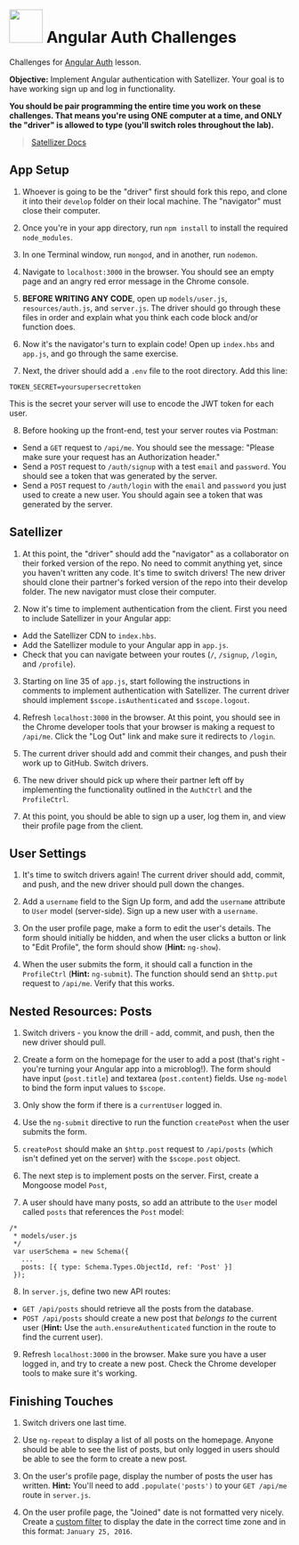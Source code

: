 # <img src="https://cloud.githubusercontent.com/assets/7833470/10899314/63829980-8188-11e5-8cdd-4ded5bcb6e36.png" height="60"> Angular Auth Challenges

Challenges for <a href="https://github.com/sf-wdi-24/modules/tree/master/week-11-front-end-frameworks-and-mobile/day-01/module-01" target="_blank">Angular Auth</a> lesson.

**Objective:** Implement Angular authentication with Satellizer. Your goal is to have working sign up and log in functionality.

**You should be pair programming the entire time you work on these challenges. That means you're using ONE computer at a time, and ONLY the "driver" is allowed to type (you'll switch roles throughout the lab).**

> <a href="https://github.com/sahat/satellizer#authloginuser-options" target="_blank">Satellizer Docs</a>

## App Setup

1. Whoever is going to be the "driver" first should fork this repo, and clone it into their `develop` folder on their local machine. The "navigator" must close their computer.

2. Once you're in your app directory, run `npm install` to install the required `node_modules`.

3. In one Terminal window, run `mongod`, and in another, run `nodemon`.

4. Navigate to `localhost:3000` in the browser. You should see an empty page and an angry red error message in the Chrome console.

5. **BEFORE WRITING ANY CODE**, open up `models/user.js`, `resources/auth.js`, and `server.js`. The driver should go through these files in order and explain what you think each code block and/or function does.

6. Now it's the navigator's turn to explain code! Open up `index.hbs` and `app.js`, and go through the same exercise.

7. Next, the driver should add a `.env` file to the root directory. Add this line:

  ```
  TOKEN_SECRET=yoursupersecrettoken
  ```

  This is the secret your server will use to encode the JWT token for each user.

8. Before hooking up the front-end, test your server routes via Postman:
  * Send a `GET` request to `/api/me`. You should see the message: "Please make sure your request has an Authorization header."
  * Send a `POST` request to `/auth/signup` with a test `email` and `password`. You should see a token that was generated by the server.
  * Send a `POST` request to `/auth/login` with the `email` and `password` you just used to create a new user. You should again see a token that was generated by the server.

## Satellizer

1. At this point, the "driver" should add the "navigator" as a collaborator on their forked version of the repo. No need to commit anything yet, since you haven't written any code. It's time to switch drivers! The new driver should clone their partner's forked version of the repo into their develop folder. The new navigator must close their computer.

2. Now it's time to implement authentication from the client. First you need to include Satellizer in your Angular app:
  * Add the Satellizer CDN to `index.hbs`.
  * Add the Satellizer module to your Angular app in `app.js`.
  * Check that you can navigate between your routes (`/`, `/signup`, `/login`, and `/profile`).

3. Starting on line 35 of `app.js`, start following the instructions in comments to implement authentication with Satellizer. The current driver should implement `$scope.isAuthenticated` and `$scope.logout`.

4. Refresh `localhost:3000` in the browser. At this point, you should see in the Chrome developer tools that your browser is making a request to `/api/me`. Click the "Log Out" link and make sure it redirects to `/login`.

5. The current driver should add and commit their changes, and push their work up to GitHub. Switch drivers.

6. The new driver should pick up where their partner left off by implementing the functionality outlined in the `AuthCtrl` and the `ProfileCtrl`.

7. At this point, you should be able to sign up a user, log them in, and view their profile page from the client.

## User Settings

1. It's time to switch drivers again! The current driver should add, commit, and push, and the new driver should pull down the changes.

2. Add a `username` field to the Sign Up form, and add the `username` attribute to `User` model (server-side). Sign up a new user with a `username`.

3. On the user profile page, make a form to edit the user's details. The form should initially be hidden, and when the user clicks a button or link to "Edit Profile", the form should show (**Hint:** `ng-show`).

4. When the user submits the form, it should call a function in the `ProfileCtrl` (**Hint:** `ng-submit`). The function should send an `$http.put` request to `/api/me`. Verify that this works.

## Nested Resources: Posts

1. Switch drivers - you know the drill - add, commit, and push, then the new driver should pull.

2. Create a form on the homepage for the user to add a post (that's right - you're turning your Angular app into a microblog!). The form should have input (`post.title`) and textarea (`post.content`) fields. Use `ng-model` to bind the form input values to `$scope`.

3. Only show the form if there is a `currentUser` logged in.

4. Use the `ng-submit` directive to run the function `createPost` when the user submits the form.

5. `createPost` should make an `$http.post` request to `/api/posts` (which isn't defined yet on the server) with the `$scope.post` object.

6. The next step is to implement posts on the server. First, create a Mongoose model `Post`,

7. A user should have many posts, so add an attribute to the `User` model called `posts` that references the `Post` model:

  ```
  /*
   * models/user.js
   */
   var userSchema = new Schema({
     ...
     posts: [{ type: Schema.Types.ObjectId, ref: 'Post' }]
   });
  ```

8. In `server.js`, define two new API routes:
  * `GET /api/posts` should retrieve all the posts from the database.
  * `POST /api/posts` should create a new post that *belongs to* the current user (**Hint:** Use the `auth.ensureAuthenticated` function in the route to find the current user).

9. Refresh `localhost:3000` in the browser. Make sure you have a user logged in, and try to create a new post. Check the Chrome developer tools to make sure it's working.

## Finishing Touches

1. Switch drivers one last time.

2. Use `ng-repeat` to display a list of all posts on the homepage. Anyone should be able to see the list of posts, but only logged in users should be able to see the form to create a new post.

3. On the user's profile page, display the number of posts the user has written. **Hint:** You'll need to add `.populate('posts')` to your `GET /api/me` route in `server.js`.

4. On the user profile page, the "Joined" date is not formatted very nicely. Create a <a href="https://docs.angularjs.org/guide/filter#creating-custom-filters" target="_blank">custom filter</a> to display the date in the correct time zone and in this format: `January 25, 2016`.
